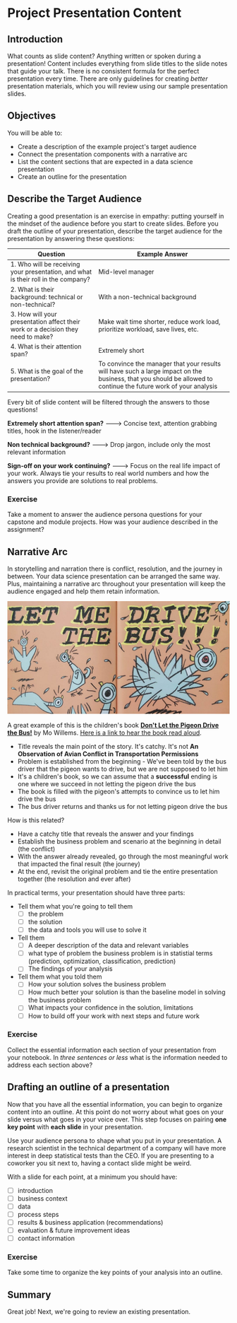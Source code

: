 # Project Presentation Content

## Introduction 

What counts as slide content? Anything written or spoken during a presentation! Content includes everything from slide titles to the slide notes that guide your talk. There is no consistent formula for the perfect presentation every time. There are only guidelines for creating _better_ presentation materials, which you will review using our sample presentation slides.

## Objectives

You will be able to:

- Create a description of the example project's target audience
- Connect the presentation components with a narrative arc
- List the content sections that are expected in a data science presentation
- Create an outline for the presentation

## Describe the Target Audience

Creating a good presentation is an exercise in empathy: putting yourself in the mindset of the audience before you start to create slides. Before you draft the outline of your presentation, describe the target audience for the presentation by answering these questions:

| **Question** | **Example Answer** |
|--------------|----------------|
| 1. Who will be receiving your presentation, and what is their roll in the company? |  Mid-level manager |
| 2. What is their background: technical or non-technical? | With a non-technical background |
| 3. How will your presentation affect their work or a decision they need to make? | Make wait time shorter, reduce work load, prioritize workload, save lives, etc. |
| 4. What is their attention span? | Extremely short |
| 5. What is the goal of the presentation? | To convince the manager that your results will have such a large impact on the business, that you should be allowed to continue the future work of your analysis |

Every bit of slide content will be filtered through the answers to those questions! 

**Extremely short attention span?** ---> Concise text, attention grabbing titles, hook in the listener/reader

**Non technical background?** ---> Drop jargon, include only the most relevant information

**Sign-off on your work continuing?** ---> Focus on the real life impact of your work. Always tie your results to real world numbers and how the answers you provide are solutions to real problems.

### Exercise
Take a moment to answer the audience persona questions for your capstone and module projects. How was your audience described in the assignment?

## Narrative Arc

In storytelling and narration there is conflict, resolution, and the journey in between. Your data science presentation can be arranged the same way. Plus, maintaining a narrative arc throughout your presentation will keep the audience engaged and help them retain information.

!['LET ME DRIVE THE BUS' says the pidgeon in the book, 'Don't Let the Pigeon Drive the Bus' by Mo Willems](images/Dont-Let-the-Pigeon-Drive-the-Bus-14-1024x518.jpg)

A great example of this is the children's book [__Don't Let the Pigeon Drive the Bus!__](http://pigeonpresents.com/books/dont-let-the-pigeon-drive-the-bus/) by Mo Willems. [Here is a link to hear the book read aloud](https://www.youtube.com/watch?v=n-dHeNfXtgc).

- Title reveals the main point of the story. It's catchy. It's not __An Observation of Avian Conflict in Transportation Permissions__
- Problem is established from the beginning - We've been told by the bus driver that the pigeon wants to drive, but we are not supposed to let him
- It's a children's book, so we can assume that a **successful** ending is one where we succeed in not letting the pigeon drive the bus
- The book is filled with the pigeon's attempts to convince us to let him drive the bus
- The bus driver returns and thanks us for not letting pigeon drive the bus

How is this related?

- Have a catchy title that reveals the answer and your findings
- Establish the business problem and scenario at the beginning in detail (the conflict)
- With the answer already revealed, go through the most meaningful work that impacted the final result (the journey)
- At the end, revisit the original problem and tie the entire presentation together (the resolution and ever after)

In practical terms, your presentation should have three parts:

- Tell them what you're going to tell them
  - [ ] the problem
  - [ ] the solution
  - [ ] the data and tools you will use to solve it
- Tell them
  - [ ] A deeper description of the data and relevant variables
  - [ ] what type of problem the business problem is in statistial terms (prediction, optimization, classification, prediction)
  - [ ] The findings of your analysis
- Tell them what you told them
  - [ ] How your solution solves the business problem
  - [ ] How much better your solution is than the baseline model in solving the business problem
  - [ ] What impacts your confidence in the solution, limitations
  - [ ] How to build off your work with next steps and future work

### Exercise

Collect the essential information each section of your presentation from your notebook. In _three sentences or less_ what is the information needed to address each section above?

## Drafting an outline of a presentation 

Now that you have all the essential information, you can begin to organize content into an outline. At this point do not worry about what goes on your slide versus what goes in your voice over. This step focuses on pairing **one key point** with **each slide** in your presentation.

Use your audience persona to shape what you put in your presentation. A research scientist in the technical department of a company will have more interest in deep statistical tests than the CEO. If you are presenting to a coworker you sit next to, having a contact slide might be weird.

With a slide for each point, at a minimum you should have:

- [ ] introduction
- [ ] business context
- [ ] data 
- [ ] process steps
- [ ] results & business application (recommendations)
- [ ] evaluation & future improvement ideas
- [ ] contact information

### Exercise

Take some time to organize the key points of your analysis into an outline.

## Summary

Great job! Next, we're going to review an existing presentation.
